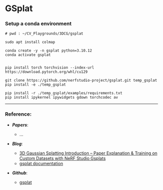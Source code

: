 # GSplat



### Setup a conda environment

 ```
 # pwd : ~/CV_Playgrounds/3DCG/gsplat

 sudo apt install colmap

 conda create -y -n gsplat python=3.10.12
 conda activate gsplat
 
 
 pip install torch torchvision --index-url https://download.pytorch.org/whl/cu129
 
 git clone https://github.com/nerfstudio-project/gsplat.git temp_gsplat
 pip install -e ./temp_gsplat

 pip install -r ./temp_gsplat/examples/requirements.txt
 pip install ipykernel ipywidgets gdown torchcodec av
 ```



 ---
### Reference:


- ***Papers***:
    - ...

- ***Blog***:
    - [3D Gaussian Splatting Introduction – Paper Explanation & Training on Custom Datasets with NeRF Studio Gsplats](https://learnopencv.com/3d-gaussian-splatting/)
    - [gsplat documentation](https://docs.gsplat.studio/main/index.html)

- ***Github***:
    - [gsplat](https://github.com/nerfstudio-project/gsplat/tree/main)